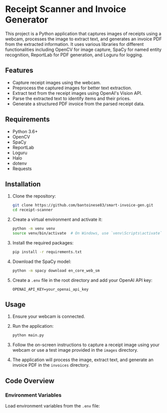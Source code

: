 # Receipt Scanner and Invoice Generator

This project is a Python application that captures images of receipts using a webcam, processes the image to extract text, and generates an invoice PDF from the extracted information. It uses various libraries for different functionalities including OpenCV for image capture, SpaCy for named entity recognition, ReportLab for PDF generation, and Loguru for logging.

## Features

- Capture receipt images using the webcam.
- Preprocess the captured images for better text extraction.
- Extract text from the receipt images using OpenAI's Vision API.
- Parse the extracted text to identify items and their prices.
- Generate a structured PDF invoice from the parsed receipt data.

## Requirements

- Python 3.6+
- OpenCV
- SpaCy
- ReportLab
- Loguru
- Halo
- dotenv
- Requests

## Installation

1. Clone the repository:

    ```sh
    git clone https://github.com/bantoinese83/smart-invoice-gen.git
    cd receipt-scanner
    ```

2. Create a virtual environment and activate it:

    ```sh
    python -m venv venv
    source venv/bin/activate  # On Windows, use `venv\Scripts\activate`
    ```

3. Install the required packages:

    ```sh
    pip install -r requirements.txt
    ```

4. Download the SpaCy model:

    ```sh
    python -m spacy download en_core_web_sm
    ```

5. Create a `.env` file in the root directory and add your OpenAI API key:

    ```env
    OPENAI_API_KEY=your_openai_api_key
    ```

## Usage

1. Ensure your webcam is connected.

2. Run the application:

    ```sh
    python main.py
    ```

3. Follow the on-screen instructions to capture a receipt image using your webcam or use a test image provided in the `images` directory.

4. The application will process the image, extract text, and generate an invoice PDF in the `invoices` directory.

## Code Overview

### Environment Variables

Load environment variables from the `.env` file:

